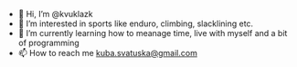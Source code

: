 - 👋 Hi, I’m @kvuklazk
- 👀 I’m interested in sports like enduro, climbing, slacklining etc.
- 🌱 I’m currently learning how to meanage time, live with myself and a bit of programming
- 📫 How to reach me kuba.svatuska@gmail.com


